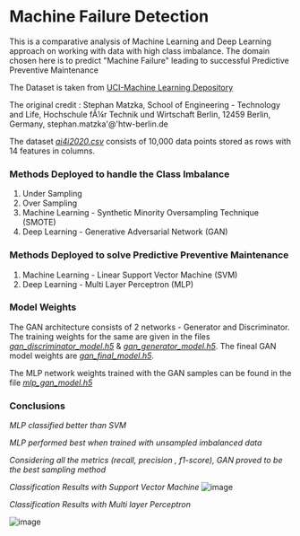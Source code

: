 # Machine Failure Detection
This is a comparative analysis of Machine Learning and Deep Learning approach on working with data with high class imbalance.  The domain chosen here is to predict "Machine Failure" leading to successful Predictive Preventive Maintenance

The Dataset is taken from [UCI-Machine Learning Depository](https://archive.ics.uci.edu/ml/datasets/AI4I+2020+Predictive+Maintenance+Dataset#)

The original credit : Stephan Matzka, School of Engineering - Technology and Life, Hochschule fÃ¼r Technik und Wirtschaft Berlin, 12459 Berlin, Germany, stephan.matzka'@'htw-berlin.de

The dataset [*ai4i2020.csv*](https://github.com/arkasingh/MachFailure/blob/main/ai4i2020.csv) consists of 10,000 data points stored as rows with 14 features in columns.

### Methods Deployed to handle the Class Imbalance

1. Under Sampling
2. Over Sampling
3. Machine Learning - Synthetic Minority Oversampling Technique (SMOTE)
4. Deep Learning - Generative Adversarial Network (GAN)

### Methods Deployed to solve Predictive Preventive Maintenance

1. Machine Learning - Linear Support Vector Machine (SVM)
2. Deep Learning - Multi Layer Perceptron (MLP)

### Model Weights

The GAN architecture consists of 2 networks - Generator and Discriminator. The training weights for the same are given in the files [*gan_discriminator_model.h5*](https://github.com/arkasingh/MachFailure/blob/main/gan_discriminator_model.h5) & [*gan_generator_model.h5*](https://github.com/arkasingh/MachFailure/blob/main/gan_generator_model.h5). The fineal GAN model weights are [*gan_final_model.h5*](https://github.com/arkasingh/MachFailure/blob/main/gan_final_model.h5).

The MLP network weights trained with the GAN samples can be found in the file [*mlp_gan_model.h5*](https://github.com/arkasingh/MachFailure/blob/main/mlp_gan_model.h5)

### Conclusions
*MLP classified better than SVM*

*MLP performed best when trained with unsampled imbalanced data*

*Considering all the metrics (recall, precision , f1-score), GAN proved to be the best sampling method*

*Classification Results with Support Vector Machine*
![image](https://user-images.githubusercontent.com/110922376/210345760-607b4406-5e47-4449-a334-8afa953fd440.png)

*Classification Results with Multi layer Perceptron*

![image](https://user-images.githubusercontent.com/110922376/210345899-5bab1752-23ad-4105-b2d7-ecc525110bca.png)


